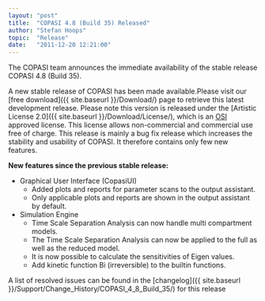 ```yaml
---
layout: "post"
title:  "COPASI 4.8 (Build 35) Released"
author: "Stefan Hoops"
topic:  "Release"
date:   "2011-12-20 12:21:00"
---
```


The COPASI team announces the immediate availability of the stable
release COPASI 4.8 (Build 35).


A new stable release of COPASI has been made available.Please
visit our [free download]({{ site.baseurl }}/Download/)
page to retrieve this latest development release. Please
note this version is released under the 
[Artistic License 2.0]({{ site.baseurl }}/Download/License/), 
which is an [OSI](http://www.opensource.org/) approved license. This
license allows non-commercial and commercial use free of charge. This release
is mainly a bug fix release which increases the stability and
usability of COPASI. It therefore contains only few new features.


__New features since the previous stable release:__

* Graphical User Interface (CopasiUI)
  * Added plots and reports for parameter scans to the output assistant.
  * Only applicable plots and reports are shown in the output assistant by default.
* Simulation Engine
  * Time Scale Separation Analysis can now handle multi compartment models.
  * The Time Scale Separation Analysis can now be applied to the full as well as the reduced model.
  * It is now possible to calculate the sensitivities of Eigen values.
  * Add kinetic function Bi (irreversible) to the builtin functions.

A list of resolved issues can be found in the
[changelog]({{ site.baseurl }}/Support/Change_History/COPASI_4_8_Build_35/)
for this release


